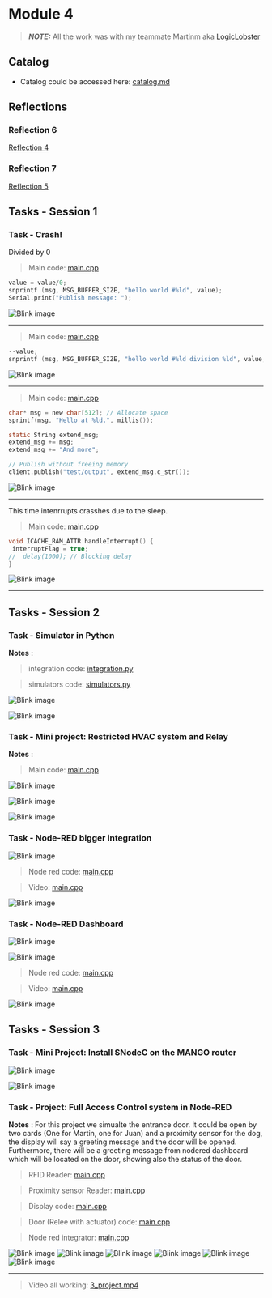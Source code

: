 # Module 4

> **_NOTE:_**  All the work was with my teammate Martinm aka [LogicLobster](https://github.com/LogicLobster/IoT-Tartu-Spring25)

## Catalog

* Catalog could be accessed here: [catalog.md](../catalog.md)

## Reflections

### Reflection 6
[Reflection 4](../Reflections/ref06.md)

### Reflection 7
[Reflection 5](../Reflections/ref07.md)

## Tasks - Session 1

### Task - Crash!

Divided by 0

> Main code: [main.cpp](./code/simplebreak/src/main.cpp)

``` c
value = value/0;
snprintf (msg, MSG_BUFFER_SIZE, "hello world #%ld", value);
Serial.print("Publish message: ");
```

![Blink image](./pictures/div0.png)

--- 

> Main code: [main.cpp](./code/simplebreak/src/main_2.cpp)

``` c
--value;
snprintf (msg, MSG_BUFFER_SIZE, "hello world #%ld division %ld", value, 100/value);
```

![Blink image](./pictures/div0_2.png)

--- 

> Main code: [main.cpp](./code/simplebreak/src/main_3.cpp)

``` c
char* msg = new char[512]; // Allocate space
sprintf(msg, "Hello at %ld.", millis());

static String extend_msg;
extend_msg += msg;
extend_msg += "And more";

// Publish without freeing memory
client.publish("test/output", extend_msg.c_str());
```

![Blink image](./pictures/space.png)

--- 

This time intenrrupts crasshes due to the sleep.

> Main code: [main.cpp](./code/simplebreak/src/main_4.cpp)

``` c
void ICACHE_RAM_ATTR handleInterrupt() {
 interruptFlag = true;
//  delay(1000); // Blocking delay
}
```

![Blink image](./pictures/interrup.png)

--- 

## Tasks - Session 2

### Task  - Simulator in Python

**Notes** : 

> integration code: [integration.py](./code/iotknit-demo/integration.py)

> simulators code: [simulators.py](./code/iotknit-demo/simulators.py)

![Blink image](./pictures/2_2_1.png)

![Blink image](./pictures/2_2_2.png)


### Task - Mini project: Restricted HVAC system and Relay

**Notes** : 

> Main code: [main.cpp](./code/iotknit-demo/)

![Blink image](./pictures/2_1_1.png)

![Blink image](./pictures/2_1_2.png)

![Blink image](./pictures/2_1_3.png)


### Task - Node-RED bigger integration

![Blink image](./pictures/node-red-no-dash.png)

> Node red code: [main.cpp](./nodered/no-dashboard.json)

> Video: [main.cpp](./videos/3_1.mp4)

![Blink image](./pictures/2_1.gif)


### Task - Node-RED Dashboard

![Blink image](./pictures/node-red-dash.png)

![Blink image](./pictures/dash.png)

> Node red code: [main.cpp](./nodered/dashboard.json)

> Video: [main.cpp](./videos/3_2.mp4)

![Blink image](./pictures/2_2.gif)

## Tasks - Session 3

### Task  - Mini Project: Install SNodeC on the MANGO router

![Blink image](./pictures/3_mini_1.png)

![Blink image](./pictures/3_mini_2.png)


### Task  - Project: Full Access Control system in Node-RED

**Notes** : For this project we simualte the entrance door. It could be open by two cards (One for Martin, one for Juan) and a proximity sensor for the dog, the display will say a greeting message and the door will be opened. Furthermore, there will be a greeting message from nodered dashboard which will be located on the door, showing also the status of the door.


> RFID Reader: [main.cpp](./code/RFIDreaderMOD4/src/main.cpp)

> Proximity sensor Reader: [main.cpp](./code/DistanceSensor/src/main.cpp)

> Display code: [main.cpp](./code/OLED_MOD_4/src/main.cpp)

> Door (Relee with actuator) code: [main.cpp](./code/HVAC_AC_Mod4/src/main.cpp)


> Node red integrator: [main.cpp](./nodered/full-integration.json)

![Blink image](./pictures/3_Project_1.jpg)
![Blink image](./pictures/3_Project_5.jpg)
![Blink image](./pictures/3_Project_3.jpg)
![Blink image](./pictures/3_Project_4.jpg)
![Blink image](./pictures/3_Project_6.jpg)
![Blink image](./pictures/3_Project_7.jpg)

---

> Video all working: [3_project.mp4](./videos/3_project.mp4)




<!-- 
### Task  - 

**Notes** : 

> Main code: [main.cpp](./code/Blink3/src/main.cpp)
![Blink image](./pictures/blink.jpg)
![Blink image](./pictures/blink_2.JPG)
---
![Blink image](./pictures/blink.gif)

 -->



